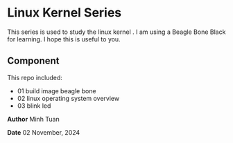 # Linux Kernel Series

This series is used to study the linux kernel . I am using a Beagle Bone Black for learning. I hope this is useful to you.

## Component
This repo included:

- 01 build image beagle bone
- 02 linux operating system overview
- 03 blink led

**Author** Minh Tuan

 **Date** 02 November, 2024
